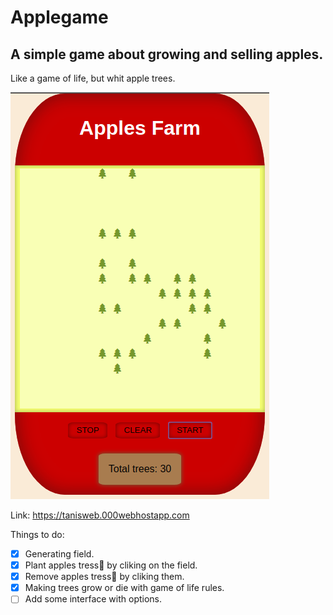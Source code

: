 # Applegame
## A simple game about growing and selling apples.

Like a game of life, but whit apple trees.

![Screenshot](screenshot.png)

Link: https://tanisweb.000webhostapp.com

Things to do:
- [x] Generating field.
- [x] Plant apples tress:deciduous_tree: by cliking on the field.
- [x] Remove apples tress:deciduous_tree: by cliking them.
- [x] Making trees grow or die with game of life rules.
- [ ] Add some interface with options.